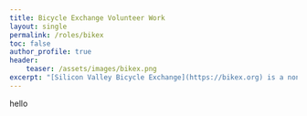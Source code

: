 ```yaml
---
title: Bicycle Exchange Volunteer Work
layout: single
permalink: /roles/bikex
toc: false
author_profile: true
header:
    teaser: /assets/images/bikex.png
excerpt: "[Silicon Valley Bicycle Exchange](https://bikex.org) is a nonprofit that fixes broken bikes and donates them to people in need of transport, while also building bike repair skills in community members. I volunteered part-time there over the summer of 2022 and try to stop by whenever I'm around."
---
```

hello